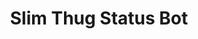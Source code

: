 ---
ee_id: '27'
site: '1'
type: '2'
url: 2005-007-slim-thug-status-bot
title: Slim Thug Status Bot
year: '2005'
display_year: '2005'
medium: Software
dims: ''
pitch: "​Bot which allows a user to ask chat user Slim Thug if his album has gone
  platinum."
ps: ''
live_url: ''
related: ''
youtube: ''
related_code: ''
imgs: slim-thug-2005-007-screenshot-database-ih.jpg
subheading: ''
download: ''
add_credit: ''
commission: ''
layout: things-i-made
---